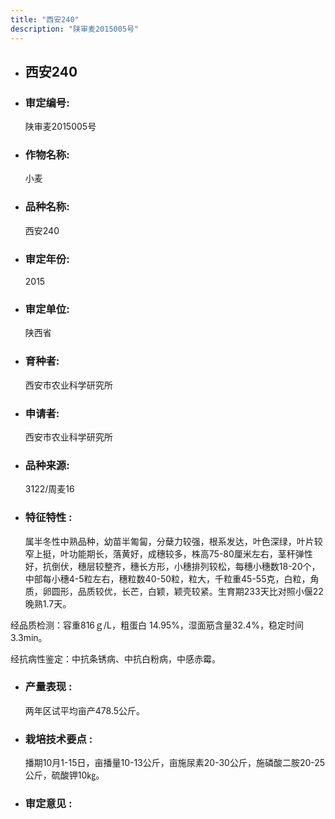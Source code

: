 ```yaml
---
title: "西安240"
description: "陕审麦2015005号"
---
```

* ## 西安240
* ###  审定编号:  
   陕审麦2015005号

*  ### 作物名称:  
   小麦

*   ###  品种名称: 
    西安240

*   ### 审定年份: 
    2015

*   ### 审定单位:  
    陕西省

*   ### 育种者:  
    西安市农业科学研究所

*   ### 申请者:  
    西安市农业科学研究所

*   ### 品种来源:  
    3122/周麦16

*   ### 特征特性 : 
    属半冬性中熟品种，幼苗半匍匐，分蘖力较强，根系发达，叶色深绿，叶片较窄上挺，叶功能期长，落黄好，成穗较多，株高75-80厘米左右，茎秆弹性好，抗倒伏，穗层较整齐，穗长方形，小穗排列较松，每穗小穗数18-20个，中部每小穗4-5粒左右，穗粒数40-50粒，粒大，千粒重45-55克，白粒，角质，卵圆形，品质较优，长芒，白颖，颖壳较紧。生育期233天比对照小偃22晚熟1.7天。
经品质检测：容重816ｇ/L，粗蛋白 14.95%，湿面筋含量32.4%，稳定时间3.3min。
经抗病性鉴定：中抗条锈病、中抗白粉病，中感赤霉。


*   ### 产量表现 : 
    两年区试平均亩产478.5公斤。

*   ### 栽培技术要点 : 
    播期10月1-15日，亩播量10-13公斤，亩施尿素20-30公斤，施磷酸二胺20-25公斤，硫酸钾10㎏。

*   ### 审定意见 : 
    
